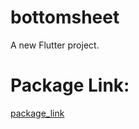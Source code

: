 # bottomsheet

A new Flutter project.

# Package Link: 


[package_link](https://pub.dev/packages/sliding_sheet/install)

